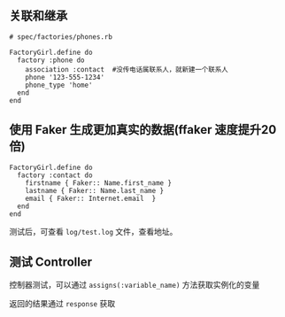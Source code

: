 ## 关联和继承
```
# spec/factories/phones.rb

FactoryGirl.define do
  factory :phone do
    association :contact  #没传电话属联系人，就新建一个联系人
    phone '123-555-1234'
    phone_type 'home'
  end
end
```

## 使用 Faker 生成更加真实的数据(ffaker 速度提升20倍)

```
FactoryGirl.define do
  factory :contact do
    firstname { Faker:: Name.first_name }
    lastname { Faker:: Name.last_name }
    email { Faker:: Internet.email  }
  end
end
```

测试后，可查看 `log/test.log` 文件，查看地址。

## 测试 Controller

控制器测试，可以通过 `assigns(:variable_name)` 方法获取实例化的变量

返回的结果通过 `response` 获取
